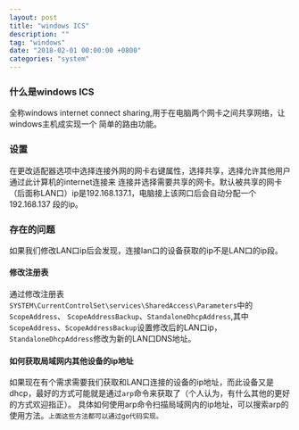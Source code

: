 ```yaml
---
layout: post
title: "windows ICS"
description: ""
tag: "windows"
date: "2018-02-01 00:00:00 +0800"
categories: "system"
--- 
```


### 什么是windows ICS  

全称windows internet connect sharing,用于在电脑两个网卡之间共享网络，让windows主机成实现一个
简单的路由功能。

<!--more-->

### 设置  

在更改适配器选项中选择连接外网的网卡右键属性，选择共享，选择允许其他用户通过此计算机的internet连接来
连接并选择需要共享的网卡。默认被共享的网卡（后面称LAN口）ip是192.168.137.1，电脑接上该网口后会自动分配一个192.168.137
段的ip。

### 存在的问题  

如果我们修改LAN口ip后会发现，连接lan口的设备获取的ip不是LAN口的ip段。

#### 修改注册表  
    
通过修改注册表`SYSTEM\CurrentControlSet\services\SharedAccess\Parameters`中的`ScopeAddress`、
`ScopeAddressBackup`、`StandaloneDhcpAddress`,其中`ScopeAddress`、`ScopeAddressBackup`设置修改后的LAN口ip，
`StandaloneDhcpAddress`修改为新的LAN口DNS地址。

#### 如何获取局域网内其他设备的ip地址  

如果现在有个需求需要我们获取和LAN口连接的设备的ip地址，而此设备又是dhcp，最好的方式可能就是通过`arp`命令来获取了（个人认为，有什么其他的更好的方式欢迎指正）。
具体如何使用arp命令扫描局域网内的ip地址，可以搜索arp的使用方法。`上面这些方法都可以通过go代码实现。`
